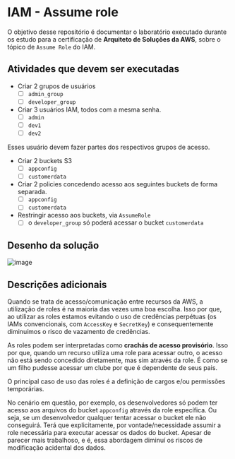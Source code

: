 # IAM - Assume role

O objetivo desse repositório é documentar o laboratório executado durante os
estudo para a certificação de **Arquiteto de Soluções da AWS**, sobre o tópico
de `Assume Role` do IAM.

## Atividades que devem ser executadas

- Criar 2 grupos de usuários
  - [ ] `admin_group`
  - [ ] `developer_group`

- Criar 3 usuários IAM, todos com a mesma senha.
  - [ ] `admin`
  - [ ] `dev1`
  - [ ] `dev2`

Esses usuário devem fazer partes dos respectivos grupos de acesso.

- Criar 2 buckets S3
  - [ ] `appconfig`
  - [ ] `customerdata`

- Criar 2 policies concedendo acesso aos seguintes buckets de forma
      separada.
  - [ ] `appconfig`
  - [ ] `customerdata`

- Restringir acesso aos buckets, via `AssumeRole`
  - [ ] o `developer_group` só poderá acessar o bucket `customerdata`

## Desenho da solução

![image](https://github.com/JoseCarlosNF/aws-assume-role/assets/38339200/7936a2c1-6960-4dde-8066-85606e0decf6)

## Descrições adicionais

Quando se trata de acesso/comunicação entre recursos da AWS, a utilização de
roles é na maioria das vezes uma boa escolha. Isso por que, ao utilizar as
roles estamos evitando o uso de credências perpétuas (os IAMs convencionais,
com `AccessKey` e `SecretKey`) e consequentemente diminuímos o risco de
vazamento de credências.

As roles podem ser interpretadas como **crachás de acesso provisório**. Isso
por que, quando um recurso utiliza uma role para acessar outro, o acesso não
está sendo concedido diretamente, mas sim através da role. É como se um filho
pudesse acessar um clube por que é dependente de seus pais.

O principal caso de uso das roles é a definição de cargos e/ou permissões
temporárias.

No cenário em questão, por exemplo, os desenvolvedores só podem ter acesso aos
arquivos do bucket `appconfig` através da role específica. Ou seja, se um
desenvolvedor qualquer tentar acessar o bucket ele não conseguirá. Terá que
explicitamente, por vontade/necessidade assumir a role necessária para executar
acessar os dados do bucket. Apesar de parecer mais trabalhoso, e é, essa
abordagem diminuí os riscos de modificação acidental dos dados.

